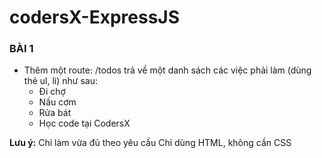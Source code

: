 # codersX-ExpressJS
### BÀI 1
- Thêm một route: /todos trả về một danh sách các việc phải làm (dùng thẻ ul, li) như sau:
  - Đi chợ
  - Nấu cơm
  - Rửa bát
  - Học code tại CodersX

**Lưu ý:**
Chỉ làm vừa đủ theo yêu cầu
Chỉ dùng HTML, không cần CSS